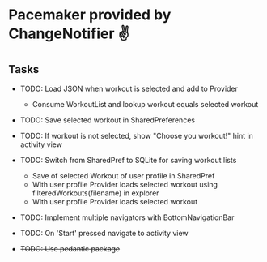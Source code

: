 # Pacemaker provided by ChangeNotifier ✌️

## Tasks

- TODO: Load JSON when workout is selected and add to Provider
  - Consume WorkoutList and lookup workout equals selected workout
- TODO: Save selected workout in SharedPreferences
- TODO: If workout is not selected, show "Choose you workout!" hint in activity view
- TODO: Switch from SharedPref to SQLite for saving workout lists
  - Save of selected Workout of user profile in SharedPref
  - With user profile Provider loads selected workout using filteredWorkouts(filename) in explorer
  - With user profile Provider loads selected workout

- TODO: Implement multiple navigators with BottomNavigationBar
- TODO: On 'Start' pressed navigate to activity view

- ~~TODO: Use pedantic package~~
